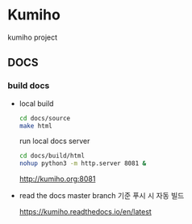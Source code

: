 # Kumiho
kumiho project

## DOCS

### build docs
* local build
  ```bash
  cd docs/source
  make html
  ```
  
  run local docs server
  ```bash
  cd docs/build/html
  nohup python3 -m http.server 8081 &
  ```
  http://kumiho.org:8081

* read the docs
  master branch 기준 푸시 시 자동 빌드

  https://kumiho.readthedocs.io/en/latest 
